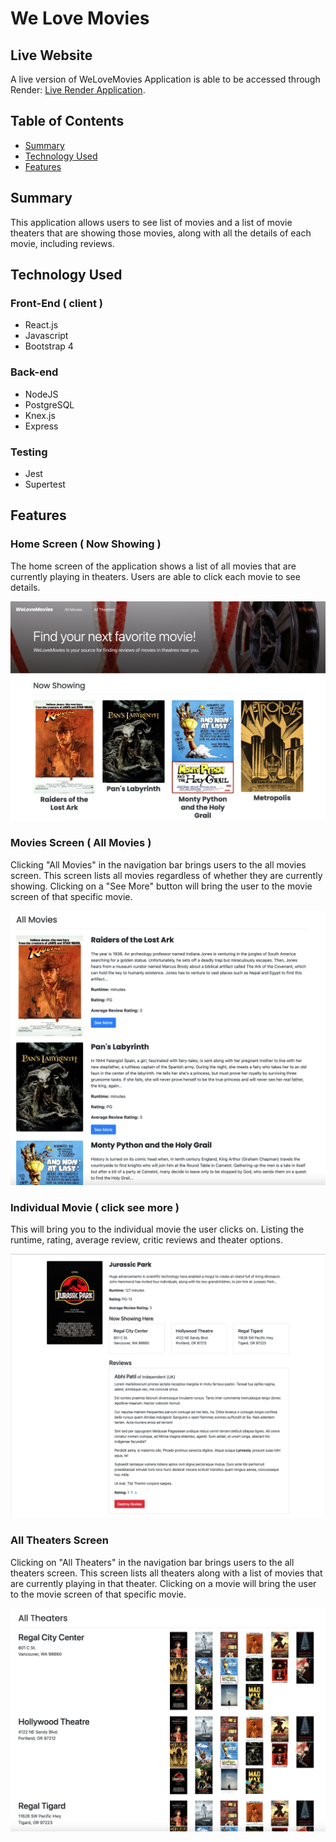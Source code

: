 # We Love Movies

## Live Website

A live version of WeLoveMovies Application is able to be accessed through Render: [Live Render Application](https://welovemovies-frontend-91f9.onrender.com/).

## Table of Contents

- [Summary](#summary)
- [Technology Used](#technology)
- [Features](#features)

## Summary

This application allows users to see list of movies and a list of movie theaters that are showing those movies, along with all the details of each movie, including reviews.

## Technology Used

### Front-End ( client )

- React.js
- Javascript
- Bootstrap 4

### Back-end

- NodeJS
- PostgreSQL
- Knex.js
- Express

### Testing

- Jest
- Supertest

## Features

### Home Screen ( Now Showing )

The home screen of the application shows a list of all movies that are currently playing in theaters. Users are able to click each movie to see details.

![Home Screen](backend/docs/images/homescreen.png)

### Movies Screen ( All Movies )

Clicking "All Movies" in the navigation bar brings users to the all movies screen. This screen lists all movies regardless of whether they are currently showing. Clicking on a "See More" button will bring the user to the movie screen of that specific movie.

![All Movies](backend/docs/images/allmovies.png)

### Individual Movie ( click see more )

This will bring you to the individual movie the user clicks on. Listing the runtime, rating, average review, critic reviews and theater options.

![movie](backend/docs/images/movie.png)

### All Theaters Screen

Clicking on "All Theaters" in the navigation bar brings users to the all theaters screen. This screen lists all theaters along with a list of movies that are currently playing in that theater. Clicking on a movie will bring the user to the movie screen of that specific movie.

![All Theaters](backend/docs/images/alltheaters.png)
